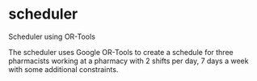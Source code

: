 # scheduler
Scheduler using OR-Tools

The scheduler uses Google OR-Tools to create a schedule for three pharmacists working at a pharmacy with 2 shifts per day, 7 days a
week with some additional constraints.
